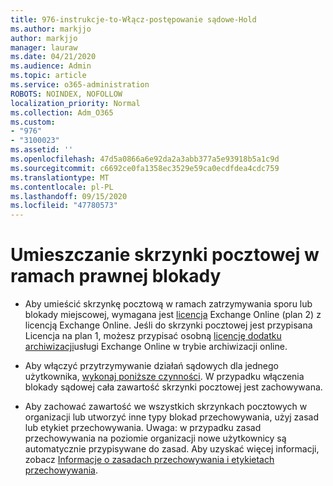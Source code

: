 ```yaml
---
title: 976-instrukcje-to-Włącz-postępowanie sądowe-Hold
ms.author: markjjo
author: markjjo
manager: lauraw
ms.date: 04/21/2020
ms.audience: Admin
ms.topic: article
ms.service: o365-administration
ROBOTS: NOINDEX, NOFOLLOW
localization_priority: Normal
ms.collection: Adm_O365
ms.custom:
- "976"
- "3100023"
ms.assetid: ''
ms.openlocfilehash: 47d5a0866a6e92da2a3abb377a5e93918b5a1c9d
ms.sourcegitcommit: c6692ce0fa1358ec3529e59ca0ecdfdea4cdc759
ms.translationtype: MT
ms.contentlocale: pl-PL
ms.lasthandoff: 09/15/2020
ms.locfileid: "47780573"
---
```

# <a name="place-a-mailbox-on-legal-hold"></a>Umieszczanie skrzynki pocztowej w ramach prawnej blokady

- Aby umieścić skrzynkę pocztową w ramach zatrzymywania sporu lub blokady miejscowej, wymagana jest [licencja](https://docs.microsoft.com/office365/servicedescriptions/office-365-platform-service-description/office-365-plan-options) Exchange Online (plan 2) z licencją Exchange Online. Jeśli do skrzynki pocztowej jest przypisana Licencja na plan 1, możesz przypisać osobną [licencję dodatku archiwizacji](https://docs.microsoft.com/office365/servicedescriptions/exchange-online-archiving-service-description)usługi Exchange Online w trybie archiwizacji online.

- Aby włączyć przytrzymywanie działań sądowych dla jednego użytkownika, [wykonaj poniższe czynności](https://docs.microsoft.com/microsoft-365/compliance/create-a-litigation-hold). W przypadku włączenia blokady sądowej cała zawartość skrzynki pocztowej jest zachowywana.

- Aby zachować zawartość we wszystkich skrzynkach pocztowych w organizacji lub utworzyć inne typy blokad przechowywania, użyj zasad lub etykiet przechowywania. Uwaga: w przypadku zasad przechowywania na poziomie organizacji nowe użytkownicy są automatycznie przypisywane do zasad. Aby uzyskać więcej informacji, zobacz [Informacje o zasadach przechowywania i etykietach przechowywania](https://docs.microsoft.com/microsoft-365/compliance/retention-policies#applying-a-retention-policy-to-an-entire-organization-or-specific-locations). 
